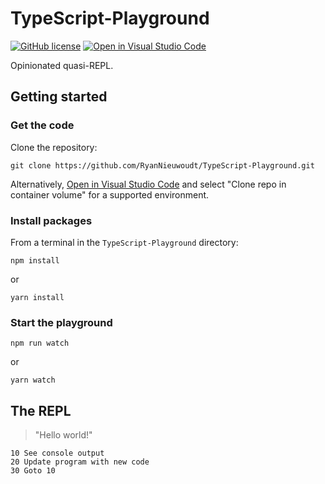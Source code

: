 # TypeScript-Playground

[![GitHub license](https://img.shields.io/github/license/RyanNieuwoudt/TypeScript-Playground)](https://github.com/RyanNieuwoudt/TypeScript-Playground/blob/main/LICENSE)
[![Open in Visual Studio Code](https://open.vscode.dev/badges/open-in-vscode.svg)](https://open.vscode.dev/RyanNieuwoudt/TypeScript-Playground)

Opinionated quasi-REPL.

## Getting started

### Get the code

Clone the repository:

```shell
git clone https://github.com/RyanNieuwoudt/TypeScript-Playground.git
```

Alternatively, [Open in Visual Studio Code](https://open.vscode.dev/RyanNieuwoudt/TypeScript-Playground) and select "Clone repo in container volume" for a supported environment.

### Install packages

From a terminal in the `TypeScript-Playground` directory:

```shell
npm install
```

or

```shell
yarn install
```

### Start the playground

```shell
npm run watch
```

or

```shell
yarn watch
```

## The REPL

> "Hello world!"

```
10 See console output
20 Update program with new code
30 Goto 10
```
